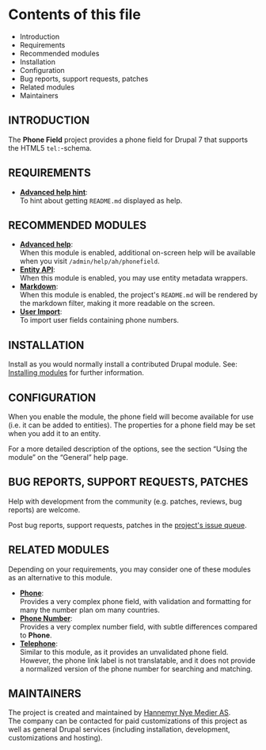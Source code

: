 # Contents of this file

* Introduction
* Requirements
* Recommended modules
* Installation
* Configuration
* Bug reports, support requests, patches
* Related modules
* Maintainers

## INTRODUCTION

The **Phone Field** project provides a phone field for Drupal 7 that
supports the HTML5 `tel:`-schema.

## REQUIREMENTS

* [**Advanced help hint**][01]:  
  To hint about getting `README.md` displayed as help.

## RECOMMENDED MODULES

* [**Advanced help**][02]:  
  When this module is enabled, additional on-screen help will be
  available when you visit `/admin/help/ah/phonefield`.
* [**Entity API**][03]:  
  When this module is enabled, you may use entity metadata wrappers.
* [**Markdown**][04]:  
  When this module is enabled, the project's `README.md` will be
  rendered by the markdown filter, making it more readable on the
  screen.
* [**User Import**][05]:  
  To import user fields containing phone numbers.

## INSTALLATION

Install as you would normally install a contributed Drupal module.
See: [Installing modules][06] for further information.

## CONFIGURATION

When you enable the module, the phone field will become available for
use (i.e. it can be added to entities).  The properties for a phone
field may be set when you add it to an entity.

For a more detailed description of the options, see the section “Using
the module” on the “General” help page.


## BUG REPORTS, SUPPORT REQUESTS, PATCHES

Help with development from the community (e.g. patches, reviews, bug
reports) are welcome.

Post bug reports, support requests, patches in the [project's issue
queue][07].

## RELATED MODULES

Depending on your requirements, you may consider one of these modules
as an alternative to this module.

* [**Phone**][08]:  
  Provides a very complex phone field, with validation and formatting
  for many the number plan om many countries.
* [**Phone Number**][09]:  
  Provides a very complex number field, with subtle differences
  compared to **Phone**.
* [**Telephone**][10]:  
  Similar to this module, as it provides an unvalidated phone field.
  However, the phone link label is not translatable, and it does not
  provide a normalized version of the phone number for searching and
  matching.

## MAINTAINERS

The project is created and maintained by [Hannemyr Nye Medier AS][11].  
The company can be contacted for paid customizations of this project
as well as general Drupal services (including installation,
development, customizations and hosting).

[01]: https://www.drupal.org/project/advanced_help_hint
[02]: https://www.drupal.org/project/advanced_help
[03]: https://www.drupal.org/project/entity
[04]: https://www.drupal.org/project/markdown
[05]: https://www.drupal.org/project/user_import
[06]: https://www.drupal.org/node/895232
[07]: https://www.drupal.org/project/issues/phonefield
[08]: https://www.drupal.org/project/phone
[09]: https://www.drupal.org/project/cck_phone
[10]: https://www.drupal.org/project/telephone
[11]: https://www.drupal.org/hannemyr-nye-medier-as
